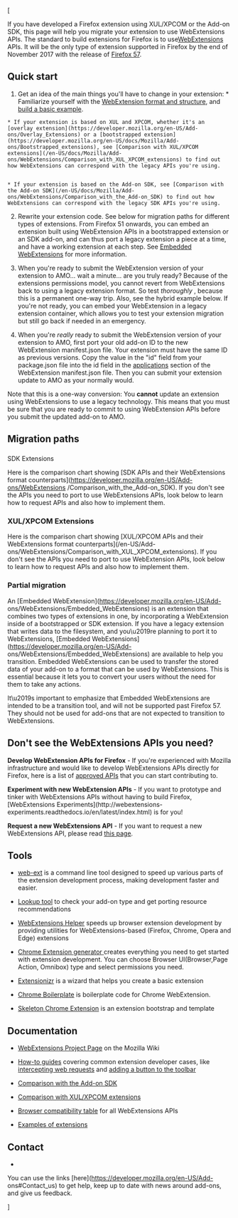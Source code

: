 [



If you have developed a Firefox extension using XUL/XPCOM or the Add-on SDK,
this page will help you migrate your extension to use WebExtensions APIs. The
standard to build extensions for Firefox is to
use[WebExtensions](https://developer.mozilla.org/en-US/Add-ons/WebExtensions)
APIs. It will be the only type of extension supported in Firefox by the end of
November 2017 with the release of [Firefox
57](https://wiki.mozilla.org/RapidRelease/Calendar).



## Quick start





  1. Get an idea of the main things you'll have to change in your extension: 
    * Familiarize yourself with the [WebExtension format and structure](/en-US/Add-ons/WebExtensions/Anatomy_of_a_WebExtension), and [build a basic example](/en-US/Add-ons/WebExtensions/Your_first_WebExtension).


    * If your extension is based on XUL and XPCOM, whether it's an [overlay extension](https://developer.mozilla.org/en-US/Add-ons/Overlay_Extensions) or a [bootstrapped extension](https://developer.mozilla.org/en-US/docs/Mozilla/Add-ons/Bootstrapped_extensions), see [Comparison with XUL/XPCOM extensions](/en-US/docs/Mozilla/Add-ons/WebExtensions/Comparison_with_XUL_XPCOM_extensions) to find out how WebExtensions can correspond with the legacy APIs you're using.


    * If your extension is based on the Add-on SDK, see [Comparison with the Add-on SDK](/en-US/docs/Mozilla/Add-ons/WebExtensions/Comparison_with_the_Add-on_SDK) to find out how WebExtensions can correspond with the legacy SDK APIs you're using.




  2. Rewrite your extension code. See below for migration paths for different types of extensions. From Firefox 51 onwards, you can embed an extension built using WebExtension APIs in a bootstrapped extension or an SDK add-on, and can thus port a legacy extension a piece at a time, and have a working extension at each step. See [Embedded WebExtensions](/en-US/docs/Mozilla/Add-ons/WebExtensions/Embedded_WebExtensions) for more information.


  3. When you're ready to submit the WebExtension version of your extension to AMO... wait a minute... are you truly ready? Because of the extensions permissions model, you cannot revert from WebExtensions back to using a legacy extension format. So test _thoroughly_ , because this is a permanent one-way trip. Also, see the hybrid example below. If you're not ready, you can embed your WebExtension in a legacy extension container, which allows you to test your extension migration but still go back if needed in an emergency.


  4. When you're _really_ ready to submit the WebExtension version of your extension to AMO, first port your old add-on ID to the new WebExtension manifest.json file. Your extension must have the same ID as previous versions. Copy the value in the "id" field from your package.json file into the id field in the [applications](/en-US/docs/Mozilla/Add-ons/WebExtensions/manifest.json/applications) section of the WebExtension manifest.json file. Then you can submit your extension update to AMO as your normally would.






Note that this is a one-way conversion: You **cannot** update an extension
using WebExtensions to use a legacy technology. This means that you must be
sure that you are ready to commit to using WebExtension APIs before you submit
the updated add-on to AMO.





## Migration paths



###  
 SDK Extensions



Here is the comparison chart showing [SDK APIs and their WebExtensions format
counterparts](https://developer.mozilla.org/en-US/Add-ons/WebExtensions
/Comparison_with_the_Add-on_SDK). If you don't see the APIs you need to port
to use WebExtensions APIs, look below to learn how to request APIs and also
how to implement them.



### XUL/XPCOM Extensions



Here is the comparison chart showing [XUL/XPCOM APIs and their WebExtensions
format counterparts](/en-US/Add-
ons/WebExtensions/Comparison_with_XUL_XPCOM_extensions). If you don't see the
APIs you need to port to use WebExtension APIs, look below to learn how to
request APIs and also how to implement them.



### Partial migration



An [Embedded WebExtension](https://developer.mozilla.org/en-US/Add-
ons/WebExtensions/Embedded_WebExtensions) is an extension that combines two
types of extensions in one, by incorporating a WebExtension inside of a
bootstrapped or SDK extension. If you have a legacy extension that writes data
to the filesystem, and you\u2019re planning to port it to WebExtensions,
[Embedded WebExtensions](https://developer.mozilla.org/en-US/Add-
ons/WebExtensions/Embedded_WebExtensions) are available to help you
transition. Embedded WebExtensions can be used to transfer the stored data of
your add-on to a format that can be used by WebExtensions. This is essential
because it lets you to convert your users without the need for them to take
any actions.



It\u2019s important to emphasize that Embedded WebExtensions are intended to
be a transition tool, and will not be supported past Firefox 57. They should
not be used for add-ons that are not expected to transition to WebExtensions.



## Don't see the WebExtensions APIs you need?



 **Develop WebExtension APIs for Firefox** \- If you're experienced with
Mozilla infrastructure and would like to develop WebExtensions APIs directly
for Firefox, here is a list of [approved APIs](https://mzl.la/2dVs5Ys) that
you can start contributing to.



 **Experiment with new WebExtension APIs** \- If you want to prototype and
tinker with WebExtensions APIs without having to build Firefox, [WebExtensions
Experiments](http://webextensions-
experiments.readthedocs.io/en/latest/index.html) is for you!



 **Request a new WebExtensions API** \- If you want to request a new
WebExtensions API, please read [this
page](https://wiki.mozilla.org/WebExtensions/NewAPIs).



## Tools





  * [web-ext](/en-US/docs/Mozilla/Add-ons/WebExtensions/Getting_started_with_web-ext) is a command line tool designed to speed up various parts of the extension development process, making development faster and easier.


  * [Lookup tool](https://compatibility-lookup.services.mozilla.com/) to check your add-on type and get porting resource recommendations


  * [WebExtensions Helper](https://github.com/mi-g/weh) speeds up browser extension development by providing utilities for WebExtensions-based (Firefox, Chrome, Opera and Edge) extensions


  * [Chrome Extension generator ](https://github.com/yeoman/generator-chrome-extension)creates everything you need to get started with extension development. You can choose Browser UI(Browser,Page Action, Omnibox) type and select permissions you need.


  * [Extensionizr](http://extensionizr.com/) is a wizard that helps you create a basic extension


  * [Chrome Boilerplate](https://github.com/mahemoff/chrome-boilerplate) is boilerplate code for Chrome WebExtension.


  * [Skeleton Chrome Extension](https://github.com/sitepoint/ChromeSkel_a) is an extension bootstrap and template




## Documentation





  * [WebExtensions Project Page](https://wiki.mozilla.org/Add-ons/developer/communication) on the Mozilla Wiki


  * [How-to guides](https://developer.mozilla.org/en-US/Add-ons/WebExtensions) covering common extension developer cases, like [intercepting web requests](https://developer.mozilla.org/en-US/docs/Mozilla/Add-ons/WebExtensions/Intercept_HTTP_requests) and [adding a button to the toolbar](https://developer.mozilla.org/en-US/docs/Mozilla/Add-ons/WebExtensions/Add_a_button_to_the_toolbar)


  * [Comparison with the Add-on SDK](https://developer.mozilla.org/en-US/Add-ons/WebExtensions/Comparison_with_the_Add-on_SDK)


  * [Comparison with XUL/XPCOM extensions](https://developer.mozilla.org/en-US/Add-ons/WebExtensions/Comparison_with_XUL_XPCOM_extensions)


  * [Browser compatibility table](https://developer.mozilla.org/en-US/Add-ons/WebExtensions/Browser_support_for_JavaScript_APIs) for all WebExtensions APIs


  * [Examples of extensions](https://developer.mozilla.org/en-US/Add-ons/WebExtensions/Examples)




## Contact





  * 

You can use the links [here](https://developer.mozilla.org/en-US/Add-
ons#Contact_us) to get help, keep up to date with news around add-ons, and
give us feedback.





]

